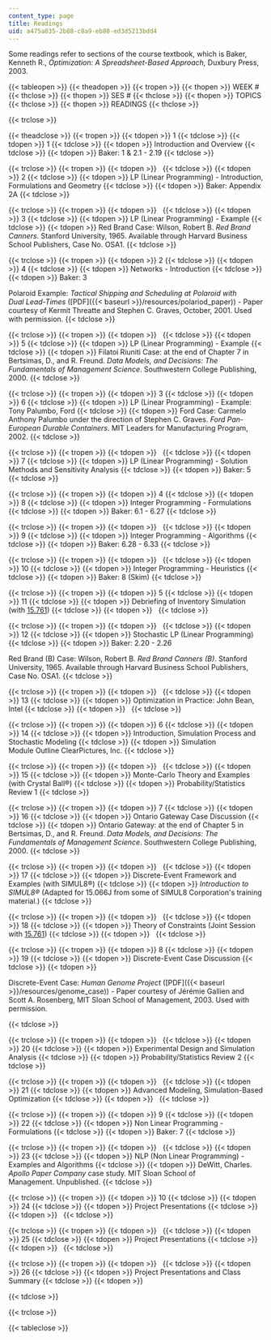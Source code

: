 ```yaml
---
content_type: page
title: Readings
uid: a475a835-2b88-c8a9-eb80-ed3d5213bdd4
---
```


Some readings refer to sections of the course textbook, which is Baker, Kenneth R., _Optimization: A Spreadsheet-Based Approach,_ Duxbury Press, 2003.

{{< tableopen >}}
{{< theadopen >}}
{{< tropen >}}
{{< thopen >}}
WEEK #
{{< thclose >}}
{{< thopen >}}
SES #
{{< thclose >}}
{{< thopen >}}
TOPICS
{{< thclose >}}
{{< thopen >}}
READINGS
{{< thclose >}}

{{< trclose >}}

{{< theadclose >}}
{{< tropen >}}
{{< tdopen >}}
1
{{< tdclose >}}
{{< tdopen >}}
1
{{< tdclose >}}
{{< tdopen >}}
Introduction and Overview
{{< tdclose >}}
{{< tdopen >}}
Baker: 1 & 2.1 - 2.19
{{< tdclose >}}

{{< trclose >}}
{{< tropen >}}
{{< tdopen >}}
 
{{< tdclose >}}
{{< tdopen >}}
2
{{< tdclose >}}
{{< tdopen >}}
LP (Linear Programming) - Introduction, Formulations and Geometry
{{< tdclose >}}
{{< tdopen >}}
Baker: Appendix 2A
{{< tdclose >}}

{{< trclose >}}
{{< tropen >}}
{{< tdopen >}}
 
{{< tdclose >}}
{{< tdopen >}}
3
{{< tdclose >}}
{{< tdopen >}}
LP (Linear Programming) - Example
{{< tdclose >}}
{{< tdopen >}}
Red Brand Case: Wilson, Robert B. _Red Brand Canners_. Stanford University, 1965. Available through Harvard Business School Publishers, Case No. OSA1.
{{< tdclose >}}

{{< trclose >}}
{{< tropen >}}
{{< tdopen >}}
2
{{< tdclose >}}
{{< tdopen >}}
4
{{< tdclose >}}
{{< tdopen >}}
Networks - Introduction
{{< tdclose >}}
{{< tdopen >}}
Baker: 3  
  
Polaroid Example: _Tactical Shipping and Scheduling at Polaroid with Dual Lead-Times_ ([PDF]({{< baseurl >}}/resources/polariod_paper)) - Paper courtesy of Kermit Threatte and Stephen C. Graves, October, 2001. Used with permission.
{{< tdclose >}}

{{< trclose >}}
{{< tropen >}}
{{< tdopen >}}
 
{{< tdclose >}}
{{< tdopen >}}
5
{{< tdclose >}}
{{< tdopen >}}
LP (Linear Programming) - Example
{{< tdclose >}}
{{< tdopen >}}
Filatoi Riuniti Case: at the end of Chapter 7 in Bertsimas, D., and R. Freund. _Data Models, and Decisions: The Fundamentals of Management Science_. Southwestern College Publishing, 2000.
{{< tdclose >}}

{{< trclose >}}
{{< tropen >}}
{{< tdopen >}}
3
{{< tdclose >}}
{{< tdopen >}}
6
{{< tdclose >}}
{{< tdopen >}}
LP (Linear Programming) - Example: Tony Palumbo, Ford
{{< tdclose >}}
{{< tdopen >}}
Ford Case: Carmelo Anthony Palumbo under the direction of Stephen C. Graves. _Ford Pan-European Durable Containers_. MIT Leaders for Manufacturing Program, 2002.
{{< tdclose >}}

{{< trclose >}}
{{< tropen >}}
{{< tdopen >}}
 
{{< tdclose >}}
{{< tdopen >}}
7
{{< tdclose >}}
{{< tdopen >}}
LP (Linear Programming) - Solution Methods and Sensitivity Analysis
{{< tdclose >}}
{{< tdopen >}}
Baker: 5
{{< tdclose >}}

{{< trclose >}}
{{< tropen >}}
{{< tdopen >}}
4
{{< tdclose >}}
{{< tdopen >}}
8
{{< tdclose >}}
{{< tdopen >}}
Integer Programming - Formulations
{{< tdclose >}}
{{< tdopen >}}
Baker: 6.1 - 6.27
{{< tdclose >}}

{{< trclose >}}
{{< tropen >}}
{{< tdopen >}}
 
{{< tdclose >}}
{{< tdopen >}}
9
{{< tdclose >}}
{{< tdopen >}}
Integer Programming - Algorithms
{{< tdclose >}}
{{< tdopen >}}
Baker: 6.28 - 6.33
{{< tdclose >}}

{{< trclose >}}
{{< tropen >}}
{{< tdopen >}}
 
{{< tdclose >}}
{{< tdopen >}}
10
{{< tdclose >}}
{{< tdopen >}}
Integer Programming - Heuristics
{{< tdclose >}}
{{< tdopen >}}
Baker: 8 (Skim)
{{< tdclose >}}

{{< trclose >}}
{{< tropen >}}
{{< tdopen >}}
5
{{< tdclose >}}
{{< tdopen >}}
11
{{< tdclose >}}
{{< tdopen >}}
Debriefing of Inventory Simulation (with [15.761](/courses/15-761-introduction-to-operations-management-spring-2013))
{{< tdclose >}}
{{< tdopen >}}
 
{{< tdclose >}}

{{< trclose >}}
{{< tropen >}}
{{< tdopen >}}
 
{{< tdclose >}}
{{< tdopen >}}
12
{{< tdclose >}}
{{< tdopen >}}
Stochastic LP (Linear Programming)
{{< tdclose >}}
{{< tdopen >}}
Baker: 2.20 - 2.26  
  
Red Brand (B) Case: Wilson, Robert B. _Red Brand Canners (B)_. Stanford University, 1965. Available through Harvard Business School Publishers, Case No. OSA1.
{{< tdclose >}}

{{< trclose >}}
{{< tropen >}}
{{< tdopen >}}
 
{{< tdclose >}}
{{< tdopen >}}
13
{{< tdclose >}}
{{< tdopen >}}
Optimization in Practice: John Bean, Intel
{{< tdclose >}}
{{< tdopen >}}
 
{{< tdclose >}}

{{< trclose >}}
{{< tropen >}}
{{< tdopen >}}
6
{{< tdclose >}}
{{< tdopen >}}
14
{{< tdclose >}}
{{< tdopen >}}
Introduction, Simulation Process and Stochastic Modeling
{{< tdclose >}}
{{< tdopen >}}
Simulation Module Outline ClearPictures, Inc.
{{< tdclose >}}

{{< trclose >}}
{{< tropen >}}
{{< tdopen >}}
 
{{< tdclose >}}
{{< tdopen >}}
15
{{< tdclose >}}
{{< tdopen >}}
Monte-Carlo Theory and Examples (with Crystal Ball®)
{{< tdclose >}}
{{< tdopen >}}
Probability/Statistics Review 1
{{< tdclose >}}

{{< trclose >}}
{{< tropen >}}
{{< tdopen >}}
7
{{< tdclose >}}
{{< tdopen >}}
16
{{< tdclose >}}
{{< tdopen >}}
Ontario Gateway Case Discussion
{{< tdclose >}}
{{< tdopen >}}
Ontario Gateway: at the end of Chapter 5 in Bertsimas, D., and R. Freund. _Data Models, and Decisions: The Fundamentals of Management Science_. Southwestern College Publishing, 2000.
{{< tdclose >}}

{{< trclose >}}
{{< tropen >}}
{{< tdopen >}}
 
{{< tdclose >}}
{{< tdopen >}}
17
{{< tdclose >}}
{{< tdopen >}}
Discrete-Event Framework and Examples (with SIMUL8®)
{{< tdclose >}}
{{< tdopen >}}
_Introduction to SIMUL8®_ (Adapted for 15.066J from some of SIMUL8 Corporation's training material.)
{{< tdclose >}}

{{< trclose >}}
{{< tropen >}}
{{< tdopen >}}
 
{{< tdclose >}}
{{< tdopen >}}
18
{{< tdclose >}}
{{< tdopen >}}
Theory of Constraints (Joint Session with [15.761](/courses/15-761-introduction-to-operations-management-spring-2013))
{{< tdclose >}}
{{< tdopen >}}
 
{{< tdclose >}}

{{< trclose >}}
{{< tropen >}}
{{< tdopen >}}
8
{{< tdclose >}}
{{< tdopen >}}
19
{{< tdclose >}}
{{< tdopen >}}
Discrete-Event Case Discussion
{{< tdclose >}}
{{< tdopen >}}


Discrete-Event Case: _Human Genome Project_ ([PDF]({{< baseurl >}}/resources/genome_case)) - Paper courtesy of Jérémie Gallien and Scott A. Rosenberg, MIT Sloan School of Management, 2003. Used with permission.


{{< tdclose >}}

{{< trclose >}}
{{< tropen >}}
{{< tdopen >}}
 
{{< tdclose >}}
{{< tdopen >}}
20
{{< tdclose >}}
{{< tdopen >}}
Experimental Design and Simulation Analysis
{{< tdclose >}}
{{< tdopen >}}
Probability/Statistics Review 2
{{< tdclose >}}

{{< trclose >}}
{{< tropen >}}
{{< tdopen >}}
 
{{< tdclose >}}
{{< tdopen >}}
21
{{< tdclose >}}
{{< tdopen >}}
Advanced Modeling, Simulation-Based Optimization
{{< tdclose >}}
{{< tdopen >}}
 
{{< tdclose >}}

{{< trclose >}}
{{< tropen >}}
{{< tdopen >}}
9
{{< tdclose >}}
{{< tdopen >}}
22
{{< tdclose >}}
{{< tdopen >}}
Non Linear Programming - Formulations
{{< tdclose >}}
{{< tdopen >}}
Baker: 7
{{< tdclose >}}

{{< trclose >}}
{{< tropen >}}
{{< tdopen >}}
 
{{< tdclose >}}
{{< tdopen >}}
23
{{< tdclose >}}
{{< tdopen >}}
NLP (Non Linear Programming) - Examples and Algorithms
{{< tdclose >}}
{{< tdopen >}}
DeWitt, Charles. _Apollo Paper Company_ case study. MIT Sloan School of Management. Unpublished.
{{< tdclose >}}

{{< trclose >}}
{{< tropen >}}
{{< tdopen >}}
10
{{< tdclose >}}
{{< tdopen >}}
24
{{< tdclose >}}
{{< tdopen >}}
Project Presentations
{{< tdclose >}}
{{< tdopen >}}
 
{{< tdclose >}}

{{< trclose >}}
{{< tropen >}}
{{< tdopen >}}
 
{{< tdclose >}}
{{< tdopen >}}
25
{{< tdclose >}}
{{< tdopen >}}
Project Presentations
{{< tdclose >}}
{{< tdopen >}}
 
{{< tdclose >}}

{{< trclose >}}
{{< tropen >}}
{{< tdopen >}}
 
{{< tdclose >}}
{{< tdopen >}}
26
{{< tdclose >}}
{{< tdopen >}}
Project Presentations and Class Summary
{{< tdclose >}}
{{< tdopen >}}



{{< tdclose >}}

{{< trclose >}}

{{< tableclose >}}